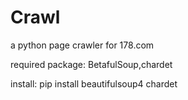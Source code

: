 Crawl
=====

a python page crawler for 178.com

required package: BetafulSoup,chardet

install:  pip install beautifulsoup4 chardet
